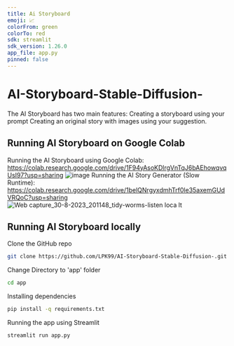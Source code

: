 ```yaml
---
title: Ai Storyboard
emoji: 📈
colorFrom: green
colorTo: red
sdk: streamlit
sdk_version: 1.26.0
app_file: app.py
pinned: false
---
```



# AI-Storyboard-Stable-Diffusion-
The AI Storyboard has two main features:
Creating a storyboard using your prompt
Creating an original story with images using your suggestion.

## Running AI Storyboard on Google Colab

Running the AI Storyboard using Google Colab: 
https://colab.research.google.com/drive/1F94yAsoKDlrgVnTqJ6bAEhowqvqUsI97?usp=sharing
![image](https://github.com/LPK99/AI-Storyboard-Stable-Diffusion-/assets/13818447/637ce2b1-558d-4e8c-858b-a1df3dcdbb85)
Running the AI Story Generator (Slow Runtime):
https://colab.research.google.com/drive/1belQNrgyxdmhTrf0le35axemGUdVRQoC?usp=sharing
![Web capture_30-8-2023_201148_tidy-worms-listen loca lt](https://github.com/LPK99/AI-Storyboard-Stable-Diffusion-/assets/13818447/02c1618f-645a-49fc-9084-71544fbb7dd1)

## Running AI Storyboard locally

Clone the GitHub repo
```bash
git clone https://github.com/LPK99/AI-Storyboard-Stable-Diffusion-.git
```
Change Directory to 'app' folder
```bash
cd app
```
Installing dependencies
```bash
pip install -q requirements.txt
```
Running the app using Streamlit
```bash
streamlit run app.py
```


